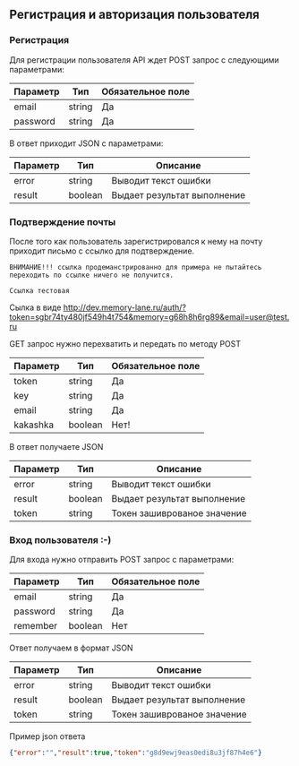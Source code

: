 ## Регистрация и авторизация пользователя

### Регистрация

Для регистрации пользователя API ждет POST запрос с следующими параметрами:

| Параметр  |  Тип  | Обязательное поле |
| ------------ | ------------ |------------ |
| email  | string  | Да |
| password  |  string  | Да |

В ответ приходит JSON с параметрами:

| Параметр  |  Тип  | Описание|
| ------------ | ------------ |------------ |
| error | string | Выводит текст ошибки  |
| result  |  boolean  | Выдает результат выполнение  |

### Подтверждение почты

После того как пользователь зарегистрировался к нему на почту приходит письмо с ссылко для подтверждение.

`ВНИМАНИЕ!!! ссылка продеманстрированно для примера не пытайтесь переходить по ссылке ничего не получится. `

`Ссылка тестовая`

Сылка в виде http://dev.memory-lane.ru/auth/?token=sgbr74ty480jf549h4t754&memory=g68h8h6rg89&email=user@test.ru

GET запрос нужно перехватить и передать по методу POST

| Параметр  |  Тип  | Обязательное поле |
| ------------ | ------------ |------------ |
| token  | string  | Да |
| key  |  string  | Да |
| email  |  string  | Да |
| kakashka  |  boolean  | Нет! |

В ответ получаете JSON

| Параметр  |  Тип  | Описание|
| ------------ | ------------ |------------ |
| error | string | Выводит текст ошибки  |
| result  |  boolean  | Выдает результат выполнение  |
| token  |  string  | Токен зашиврованое значение  |

### Вход пользователя :-)

Для входа нужно отправить POST запрос с параметрами:

| Параметр  |  Тип  | Обязательное поле |
| ------------ | ------------ |------------ |
| email | string  | Да |
| password  |  string  | Да |
| remember| boolean| Нет|

Ответ получаем в формат JSON

| Параметр  |  Тип  | Описание|
| ------------ | ------------ |------------ |
| error | string | Выводит текст ошибки  |
| result  |  boolean  | Выдает результат выполнение  |
| token  |  string  | Токен зашиврованое значение  |
Пример json ответа
```json
{"error":"","result":true,"token":"g8d9ewj9eas0edi8u3jf87h4e6"}
```